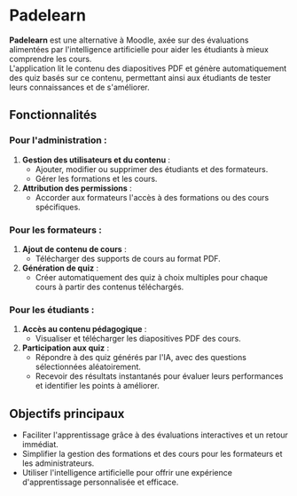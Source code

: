 # Padelearn

**Padelearn** est une alternative à Moodle, axée sur des évaluations alimentées par l'intelligence artificielle pour aider les étudiants à mieux comprendre les cours.  
L'application lit le contenu des diapositives PDF et génère automatiquement des quiz basés sur ce contenu, permettant ainsi aux étudiants de tester leurs connaissances et de s'améliorer.

## Fonctionnalités

### Pour l'administration :

1. **Gestion des utilisateurs et du contenu** :
   - Ajouter, modifier ou supprimer des étudiants et des formateurs.
   - Gérer les formations et les cours.
2. **Attribution des permissions** :
   - Accorder aux formateurs l'accès à des formations ou des cours spécifiques.

### Pour les formateurs :

1. **Ajout de contenu de cours** :
   - Télécharger des supports de cours au format PDF.
2. **Génération de quiz** :
   - Créer automatiquement des quiz à choix multiples pour chaque cours à partir des contenus téléchargés.

### Pour les étudiants :

1. **Accès au contenu pédagogique** :
   - Visualiser et télécharger les diapositives PDF des cours.
2. **Participation aux quiz** :
   - Répondre à des quiz générés par l'IA, avec des questions sélectionnées aléatoirement.
   - Recevoir des résultats instantanés pour évaluer leurs performances et identifier les points à améliorer.

## Objectifs principaux

- Faciliter l'apprentissage grâce à des évaluations interactives et un retour immédiat.
- Simplifier la gestion des formations et des cours pour les formateurs et les administrateurs.
- Utiliser l'intelligence artificielle pour offrir une expérience d'apprentissage personnalisée et efficace.
